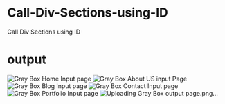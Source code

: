 # Call-Div-Sections-using-ID
Call Div Sections using ID
# output
![Gray Box Home Input page](https://user-images.githubusercontent.com/93145071/145668462-44fd7e91-ba63-4b8a-8cf6-9fb5b67aabbd.png)
![Gray Box About US  input Page](https://user-images.githubusercontent.com/93145071/145668450-15e2eb48-7ca2-4b80-9de0-c8da79cb07f8.png)
![Gray Box Blog Input page](https://user-images.githubusercontent.com/93145071/145668458-548774d8-fdc4-48f6-9a08-7ea987a88393.png)
![Gray Box Contact Input page](https://user-images.githubusercontent.com/93145071/145668461-359300f2-329d-4eb7-9c02-d7ac132dcb77.png)
![Gray Box Portfolio Input page](https://user-images.githubusercontent.com/93145071/145668467-9bf8205a-9b30-4182-952d-8eb533b20e2f.png)
![Uploading Gray Box output page.png…]()
